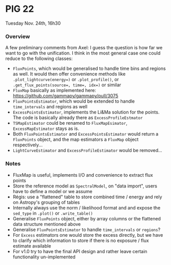 # PIG 22
Tuesday Nov. 24th, 16h30


### Overview
A few preliminary comments from Axel: I guess the question is how far we want to go with the unification. I think in the most general case one could reduce to the following classes:
- `FluxPoints`, which would be generalised to handle time bins and regions as well. It would then offer convenience methods like `.plot_lightcurve(energy=)` or `.plot_profile()`, or `.get_flux_points(source=, time=, idx=)` or similar
- `FluxMap` basically as implemented here: https://github.com/gammapy/gammapy/pull/3075
- `FluxPointsEstimator`, which would be extended to handle `time_intervals` and regions as well
- `ExcessPointsEstimator`, implements the Li&Ma solution for the points. The code is basically already there as `ExcessProfileEstmator`
- `TSMapEstimator` could be renamed to `FluxMapEsimator`, `ExcessMapEstimator` stays as is.
- Both `FluxPointsEstimator` and `ExcessPointsEstimator` would return a `FluxPoints` object, and the map estimators a `FluxMap` object respectively...
- `LightCurveEstimator` and `ExcessProfileEstimator` would be removed...


### Notes
- FluxMap is useful, implements I/O and convenience to extract flux points
- Store the reference model as `SpectralModel`, on "data import", users have to define a model or we assume 
- Régis: use a "flattened" table to store combined time / energy and rely on Astropy's grouping of tables
- Internally always use the norm / likelihood format and and expose the `sed_type` in `.plot()` or `.write_table()`
- Generalise `FluxPoints` object, either by array columns or the flattened data structure mentioned above
- Generalise `FluxPointsEstimator` to handle `time_intervals` or `regions`?
- For `Excess` estimators one would store the excess directly, but we have to clarify which information to store if there is no exposure / flux estimate available
- For v1.0 try to have the final API design and rather leave certain functionality un-implemented
